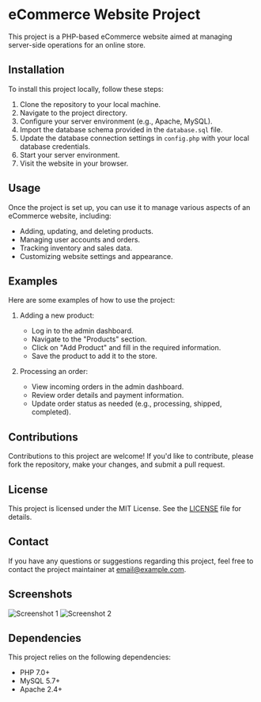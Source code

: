 # eCommerce Website Project

This project is a PHP-based eCommerce website aimed at managing server-side operations for an online store.

## Installation

To install this project locally, follow these steps:
1. Clone the repository to your local machine.
2. Navigate to the project directory.
3. Configure your server environment (e.g., Apache, MySQL).
4. Import the database schema provided in the `database.sql` file.
5. Update the database connection settings in `config.php` with your local database credentials.
6. Start your server environment.
7. Visit the website in your browser.

## Usage

Once the project is set up, you can use it to manage various aspects of an eCommerce website, including:
- Adding, updating, and deleting products.
- Managing user accounts and orders.
- Tracking inventory and sales data.
- Customizing website settings and appearance.

## Examples

Here are some examples of how to use the project:

1. Adding a new product:
   - Log in to the admin dashboard.
   - Navigate to the "Products" section.
   - Click on "Add Product" and fill in the required information.
   - Save the product to add it to the store.

2. Processing an order:
   - View incoming orders in the admin dashboard.
   - Review order details and payment information.
   - Update order status as needed (e.g., processing, shipped, completed).

## Contributions

Contributions to this project are welcome! If you'd like to contribute, please fork the repository, make your changes, and submit a pull request.

## License

This project is licensed under the MIT License. See the [LICENSE](LICENSE) file for details.

## Contact

If you have any questions or suggestions regarding this project, feel free to contact the project maintainer at [email@example.com](mailto:email@example.com).

## Screenshots

![Screenshot 1](screenshots/screenshot1.png)
![Screenshot 2](screenshots/screenshot2.png)

## Dependencies

This project relies on the following dependencies:
- PHP 7.0+
- MySQL 5.7+
- Apache 2.4+
